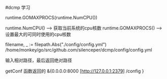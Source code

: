 #dcmp 学习

runtime.GOMAXPROCS(runtime.NumCPU())

runtime.NumCPU() --> 获取当前系统的cpu核数
runtime.GOMAXPROCS() --> 设置最大的可同时使用的cpu核数


filename, _ := filepath.Abs("./config/config.yml")
/home/monkey/go/src/github.com/silenceper/dcmp/config/config.yml

输入相对路径，最后返回绝对路径



getConf 函数返回的
&{0.0.0.0:8000 [http://127.0.0.1:2379] /config   }
